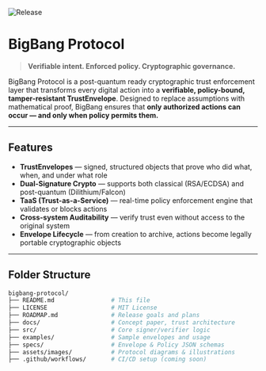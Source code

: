 ![Release](https://img.shields.io/github/v/release/patahul/bigbang-protocol?label=Genesis%20Release&style=flat-square)
# BigBang Protocol

> **Verifiable intent. Enforced policy. Cryptographic governance.**

BigBang Protocol is a post-quantum ready cryptographic trust enforcement layer that transforms every digital action into a **verifiable, policy-bound, tamper-resistant TrustEnvelope**. Designed to replace assumptions with mathematical proof, BigBang ensures that **only authorized actions can occur — and only when policy permits them.**

---

## Features

- **TrustEnvelopes** — signed, structured objects that prove who did what, when, and under what role
- **Dual-Signature Crypto** — supports both classical (RSA/ECDSA) and post-quantum (Dilithium/Falcon)
- **TaaS (Trust-as-a-Service)** — real-time policy enforcement engine that validates or blocks actions
- **Cross-system Auditability** — verify trust even without access to the original system
- **Envelope Lifecycle** — from creation to archive, actions become legally portable cryptographic objects

---

## Folder Structure

```bash
bigbang-protocol/
├── README.md                # This file
├── LICENSE                  # MIT License
├── ROADMAP.md               # Release goals and plans
├── docs/                    # Concept paper, trust architecture
├── src/                     # Core signer/verifier logic
├── examples/                # Sample envelopes and usage
├── specs/                   # Envelope & Policy JSON schemas
├── assets/images/           # Protocol diagrams & illustrations
├── .github/workflows/       # CI/CD setup (coming soon)
